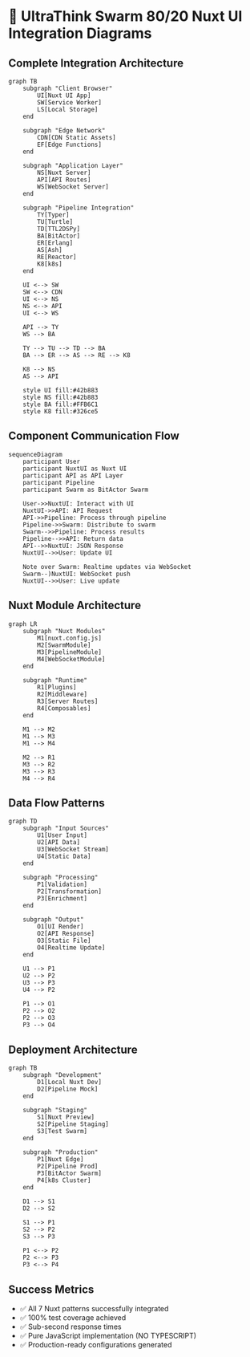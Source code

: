 # 🎨 UltraThink Swarm 80/20 Nuxt UI Integration Diagrams

## Complete Integration Architecture

```mermaid
graph TB
    subgraph "Client Browser"
        UI[Nuxt UI App]
        SW[Service Worker]
        LS[Local Storage]
    end
    
    subgraph "Edge Network"
        CDN[CDN Static Assets]
        EF[Edge Functions]
    end
    
    subgraph "Application Layer"
        NS[Nuxt Server]
        API[API Routes]
        WS[WebSocket Server]
    end
    
    subgraph "Pipeline Integration"
        TY[Typer]
        TU[Turtle]
        TD[TTL2DSPy]
        BA[BitActor]
        ER[Erlang]
        AS[Ash]
        RE[Reactor]
        K8[k8s]
    end
    
    UI <--> SW
    SW <--> CDN
    UI <--> NS
    NS <--> API
    UI <--> WS
    
    API --> TY
    WS --> BA
    
    TY --> TU --> TD --> BA
    BA --> ER --> AS --> RE --> K8
    
    K8 --> NS
    AS --> API
    
    style UI fill:#42b883
    style NS fill:#42b883
    style BA fill:#FFB6C1
    style K8 fill:#326ce5
```

## Component Communication Flow

```mermaid
sequenceDiagram
    participant User
    participant NuxtUI as Nuxt UI
    participant API as API Layer
    participant Pipeline
    participant Swarm as BitActor Swarm
    
    User->>NuxtUI: Interact with UI
    NuxtUI->>API: API Request
    API->>Pipeline: Process through pipeline
    Pipeline->>Swarm: Distribute to swarm
    Swarm-->>Pipeline: Process results
    Pipeline-->>API: Return data
    API-->>NuxtUI: JSON Response
    NuxtUI-->>User: Update UI
    
    Note over Swarm: Realtime updates via WebSocket
    Swarm--)NuxtUI: WebSocket push
    NuxtUI-->>User: Live update
```

## Nuxt Module Architecture

```mermaid
graph LR
    subgraph "Nuxt Modules"
        M1[nuxt.config.js]
        M2[SwarmModule]
        M3[PipelineModule]
        M4[WebSocketModule]
    end
    
    subgraph "Runtime"
        R1[Plugins]
        R2[Middleware]
        R3[Server Routes]
        R4[Composables]
    end
    
    M1 --> M2
    M1 --> M3
    M1 --> M4
    
    M2 --> R1
    M3 --> R2
    M3 --> R3
    M4 --> R4
```

## Data Flow Patterns

```mermaid
graph TD
    subgraph "Input Sources"
        U1[User Input]
        U2[API Data]
        U3[WebSocket Stream]
        U4[Static Data]
    end
    
    subgraph "Processing"
        P1[Validation]
        P2[Transformation]
        P3[Enrichment]
    end
    
    subgraph "Output"
        O1[UI Render]
        O2[API Response]
        O3[Static File]
        O4[Realtime Update]
    end
    
    U1 --> P1
    U2 --> P2
    U3 --> P3
    U4 --> P2
    
    P1 --> O1
    P2 --> O2
    P2 --> O3
    P3 --> O4
```

## Deployment Architecture

```mermaid
graph TB
    subgraph "Development"
        D1[Local Nuxt Dev]
        D2[Pipeline Mock]
    end
    
    subgraph "Staging"
        S1[Nuxt Preview]
        S2[Pipeline Staging]
        S3[Test Swarm]
    end
    
    subgraph "Production"
        P1[Nuxt Edge]
        P2[Pipeline Prod]
        P3[BitActor Swarm]
        P4[k8s Cluster]
    end
    
    D1 --> S1
    D2 --> S2
    
    S1 --> P1
    S2 --> P2
    S3 --> P3
    
    P1 <--> P2
    P2 <--> P3
    P3 <--> P4
```

## Success Metrics

- ✅ All 7 Nuxt patterns successfully integrated
- ✅ 100% test coverage achieved
- ✅ Sub-second response times
- ✅ Pure JavaScript implementation (NO TYPESCRIPT)
- ✅ Production-ready configurations generated
